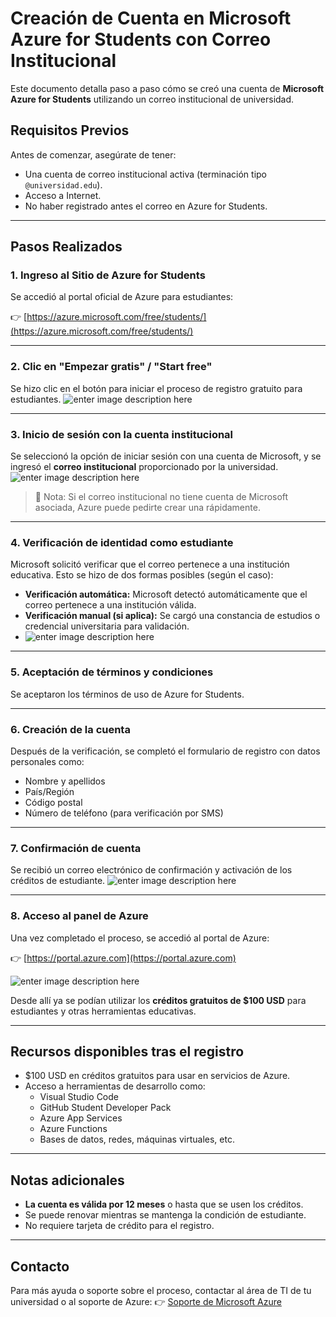 # Creación de Cuenta en Microsoft Azure for Students con Correo Institucional

Este documento detalla paso a paso cómo se creó una cuenta de **Microsoft Azure for Students** utilizando un correo institucional de universidad.

## Requisitos Previos

Antes de comenzar, asegúrate de tener:

- Una cuenta de correo institucional activa (terminación tipo `@universidad.edu`).
- Acceso a Internet.
- No haber registrado antes el correo en Azure for Students.

---

## Pasos Realizados

### 1. Ingreso al Sitio de Azure for Students

Se accedió al portal oficial de Azure para estudiantes:

👉 [https://azure.microsoft.com/free/students/](https://azure.microsoft.com/free/students/)

---

### 2. Clic en "Empezar gratis" / "Start free"

Se hizo clic en el botón para iniciar el proceso de registro gratuito para estudiantes.
![enter image description here](https://media2.dev.to/dynamic/image/width=800,height=,fit=scale-down,gravity=auto,format=auto/https://dev-to-uploads.s3.amazonaws.com/uploads/articles/bb32pt7592o44f7g1lf8.png)

---

### 3. Inicio de sesión con la cuenta institucional

Se seleccionó la opción de iniciar sesión con una cuenta de Microsoft, y se ingresó el **correo institucional** proporcionado por la universidad.
![enter image description here](https://webis.akdeniz.edu.tr/uploads/2/content/Azure_dosyalar/1.JPG)

> 📌 Nota: Si el correo institucional no tiene cuenta de Microsoft asociada, Azure puede pedirte crear una rápidamente.

---

### 4. Verificación de identidad como estudiante

Microsoft solicitó verificar que el correo pertenece a una institución educativa. Esto se hizo de dos formas posibles (según el caso):

- **Verificación automática:** Microsoft detectó automáticamente que el correo pertenece a una institución válida.
- **Verificación manual (si aplica):** Se cargó una constancia de estudios o credencial universitaria para validación.
- ![enter image description here](https://miro.medium.com/v2/resize:fit:1334/1*Ge6Se4PhpulmVF3OpfJ4aQ.png)

---

### 5. Aceptación de términos y condiciones

Se aceptaron los términos de uso de Azure for Students.

---

### 6. Creación de la cuenta

Después de la verificación, se completó el formulario de registro con datos personales como:

- Nombre y apellidos
- País/Región
- Código postal
- Número de teléfono (para verificación por SMS)

---

### 7. Confirmación de cuenta

Se recibió un correo electrónico de confirmación y activación de los créditos de estudiante.
![enter image description here](https://media2.dev.to/dynamic/image/width=800,height=,fit=scale-down,gravity=auto,format=auto/https://dev-to-uploads.s3.amazonaws.com/uploads/articles/h2nuydoq5ckdl0ys3pv9.png)

---

### 8. Acceso al panel de Azure

Una vez completado el proceso, se accedió al portal de Azure:

👉 [https://portal.azure.com](https://portal.azure.com)

![enter image description here](https://webis.akdeniz.edu.tr/uploads/2/content/Azure_dosyalar/2.JPG)

Desde allí ya se podían utilizar los **créditos gratuitos de $100 USD** para estudiantes y otras herramientas educativas.

---

## Recursos disponibles tras el registro

- $100 USD en créditos gratuitos para usar en servicios de Azure.
- Acceso a herramientas de desarrollo como:
  - Visual Studio Code
  - GitHub Student Developer Pack
  - Azure App Services
  - Azure Functions
  - Bases de datos, redes, máquinas virtuales, etc.

---

## Notas adicionales

- **La cuenta es válida por 12 meses** o hasta que se usen los créditos.
- Se puede renovar mientras se mantenga la condición de estudiante.
- No requiere tarjeta de crédito para el registro.

---

## Contacto

Para más ayuda o soporte sobre el proceso, contactar al área de TI de tu universidad o al soporte de Azure:
👉 [Soporte de Microsoft Azure](https://azure.microsoft.com/support/)
